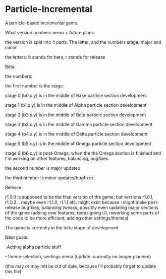 # Particle-Incremental

A particle-based incremental game.

What version numbers mean + future plans:

the version is split into 4 parts. The letter, and the numbers stage, major and minor

the letters: b stands for beta, r stands for release

Beta:

the numbers:

the first number is the stage: 

stage 0 (b0.x.y) is in the middle of Base particle section development

stage 1 (b1.x.y) is in the middle of Alpha particle section development

stage 2 (b2.x.y) is in the middle of Beta particle section development

stage 3 (b3.x.y) is in the middle of Gamma particle section development

stage 4 (b4.x.y) is in the middle of Delta particle section development

stage 5 (b5.x.y) is in the middle of Omega particle section development

stage 6 (b6.x.y) is post-Omega, when the the Omega section is finished and I'm working on other features, balancing, bugfixes

the second number is major updates

the third number is minor updates/bugfixes

Release:

r1.0.0 is supposed to be the final version of the game, but versions r1.0.1, r1.0.2... maybe even r1.1.0, r1.1.1 etc. might exist because I might make post-release bugfixes, balancing tweaks, possibly even updating major sections of the game (adding new features, redesigning UI, reworking some parts of the code to be more efficient, adding other settings/themes)

The game is currently in the beta stage of development

Next goals:

-Adding alpha particle stuff

-Theme selection, seetings menu (update: currently no longer planned)

(this may or may not be out of date, because I'll probably forget to update this file)
